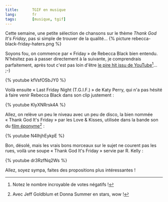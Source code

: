 ```yaml
---
title:      TGIF en musique
lang:       fr
tags:       [musique, tgif]
---
```


Cette semaine, une petite sélection de chansons sur le thème *Thank God It's Friday*, pas si simple de trouver de la qualité…
{% picture rebecca-black-friday-haters.png %}

Soyons fou, on commence par « Friday » de Rebecca Black bien entendu. N'hésitez pas à passer directement à la suivante, je comprendrais parfaitement, après tout c'est pas loin d'être [le pire hit issu de YouTube](https://www.youtube.com/watch?v=smTm7ESzc4k)[^1]… ;-)

{% youtube kfVsfOSbJY0 %}

Voilà ensuite « Last Friday Night (T.G.I.F.) » de Katy Perry, qui n'a pas hésité à faire venir Rebecca Black dans son clip justement :

{% youtube KlyXNRrsk4A %}

Allez, on relève un peu le niveau avec un peu de disco, la bien nommée « Thank God It's Friday » par les Love & Kisses, utilisée dans la bande son du [film éponyme](http://fr.wikipedia.org/wiki/Dieu_merci,_c%27est_vendredi)[^2] :

{% youtube N4IhjhEykpE %}

Bon, désolé, mais les vrais bons morceaux sur le sujet ne courent pas les rues, voilà une soupe « Thank God It's Friday » servie par R. Kelly :

{% youtube dr3RzfNq2Ws %}

Allez, soyez sympa, faites des propositions plus intéressantes !


[^1]: Notez le nombre incroyable de votes négatifs !

[^2]: Avec Jeff Goldblum et Donna Summer en stars, wow !




